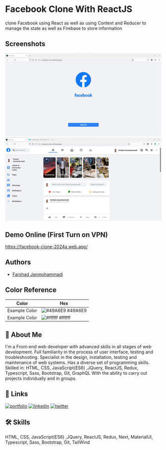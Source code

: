 
# Facebook Clone With ReactJS

clone Facebook using React as well as using Context and Reducer to manage the state as well as Firebase to store information


## Screenshots

![App Screenshot1](https://github.com/FarshadJanmohammadi/images/blob/main/Screenshot-facebaook-1.jpg?raw=true)
![App Screenshot1](https://github.com/FarshadJanmohammadi/images/blob/main/Screenshot-facebaook-2.jpg?raw=true)




## Demo Online (First Turn on VPN)


https://facebook-clone-2024a.web.app/



## Authors

- [Farshad Janmohammadi](https://www.FarshadJanmohammadi.ir)

## Color Reference 

| Color             | Hex                                                                |
| ----------------- | ------------------------------------------------------------------ |
| Example Color | ![#49A6E9](https://via.placeholder.com/10/49A6E9?text=+) #49A6E9 |
| Example Color | ![#ffffff](https://via.placeholder.com/10/ffffff?text=+) #ffffff |






## 🚀 About Me
I'm a Front-end web developer with advanced skills in all stages of web development. Full familiarity in the process of user interface, testing and troubleshooting. Specialist in the design, installation, testing and maintenance of web systems. Has a diverse set of programming skills. Skilled in:
HTML, CSS, JavaScript(ES6) ,JQuery, ReactJS, Redux, Typescript, Sass, Bootstrap, Git, GraphQL 
With the ability to carry out projects individually and in groups.


## 🔗 Links
[![portfolio](https://img.shields.io/badge/my_portfolio-000?style=for-the-badge&logo=ko-fi&logoColor=white)](https://github.com/farshadjanmohammadi)
[![linkedin](https://img.shields.io/badge/linkedin-0A66C2?style=for-the-badge&logo=linkedin&logoColor=white)](https://www.linkedin.com/in/farshadjanmohammadi)
[![twitter](https://img.shields.io/badge/twitter-1DA1F2?style=for-the-badge&logo=twitter&logoColor=white)](https://twitter.com/farshadjanm1)


## 🛠 Skills

HTML, CSS, JavaScript(ES6) ,JQuery, ReactJS, Redux, Next, MaterialUI, Typescript, Sass, Bootstrap, Git, TailWind


